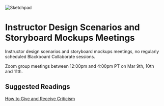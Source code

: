 ![Sketchpad](../../assets/images/course-1/4328394839_e632f7c98d_b.jpg ':class=banner-image')

# Instructor Design Scenarios and Storyboard Mockups Meetings

Instructor design scenarios and storyboard mockups meetings, no regularly scheduled Blackboard Collaborate sessions.

Zoom group meetings between 12:00pm and 4:00pm PT on Mar 9th, 10th and 11th.

## Suggested Readings  
[How to Give and Receive Criticism](http://scottberkun.com/essays/35-how-to-give-and-receive-criticism/)  
